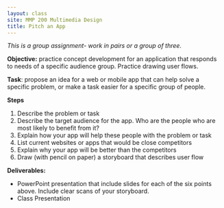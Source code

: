 ```yaml
---
layout: class
site: MMP 200 Multimedia Design
title: Pitch an App
---
```

*This is a group assignment- work in pairs or a group of three.*

**Objective:** practice concept development for an application that responds to needs of a specific audience group. Practice drawing user flows.

**Task**: propose an idea for a web or mobile app that can help solve a specific problem, or make a task easier for a specific group of people. 

**Steps**
1. Describe the problem or task
1. Describe the target audience for the app. Who are the people who are most likely to benefit from it?
1. Explain how your app will help these people with the problem or task
1. List current websites or apps that would be close competitors
1. Explain why your app will be better than the competitors
1. Draw (with pencil on paper) a storyboard that describes user flow

**Deliverables:** 
- PowerPoint presentation that include slides for each of the six points above. Include clear scans of your storyboard. 
- Class Presentation
